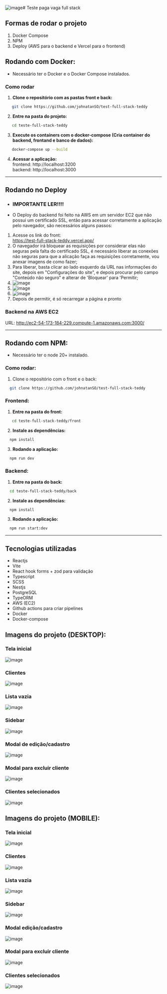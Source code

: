 ![image](https://github.com/user-attachments/assets/bd2c88f6-1462-4b30-a160-f3dc9de37ef1)# Teste paga vaga full stack

## Formas de rodar o projeto
  1. Docker Compose
  2. NPM
  3. Deploy (AWS para o backend e Vercel para o frontend)

## Rodando com Docker:
  - Necessário ter o Docker e o Docker Compose instalados.

  ### Como rodar

  1. **Clone o repositório com as pastas front e back:**
 ```bash
    git clone https://github.com/johnatanSO/test-full-stack-teddy
 ```

  2. **Entre na pasta do projeto:**
 ```bash
    cd teste-full-stack-teddy
 ````

  3. **Execute os containers com o docker-compose (Cria container do backend, frontand e banco de dados):**
 ```bash
    docker-compose up --build
 ````

  4. **Acessar a aplicação:** <br>
    frontend: http://localhost:3200 <br>
    backend: http://localhost:3000

<hr/>

## Rodando no Deploy
  - ### IMPORTANTE LER!!!!
  - O Deploy do backend foi feito na AWS em um servidor EC2 que não possui um certificado SSL, então para acessar corretamente a aplicação pelo navegador, são necessários alguns passos:

  1. Acesse os link do front: <br>
  https://test-full-stack-teddy.vercel.app/
  2. O navegador irá bloquear as requisições por considerar elas não seguras pela falta do certificado SSL, é necessário liberar as conexões não seguras para que a alicação faça as requisições corretamente, vou anexar imagens de como fazer;
  3. Para liberar, basta clicar ao lado esquerdo da URL nas informações do site, depois em "Configurações do site", e depois procurar pelo campo "Conteúdo não seguro" e alterar de 'Bloquear' para 'Permitir;
  4. ![image](https://github.com/user-attachments/assets/9a445470-f616-4709-abe9-484f9429d2f7)
  5. ![image](https://github.com/user-attachments/assets/fad18903-dfa8-49c5-b7ad-d17b48fed114)
  6. ![image](https://github.com/user-attachments/assets/705a37c7-5ce0-4e28-b131-41258d2f9b62)
  7. Depois de permitir, é só recarregar a página e pronto


### Backend na AWS EC2
URL: http://ec2-54-173-184-229.compute-1.amazonaws.com:3000/


<hr/>


## Rodando com NPM:
  - Necessário ter o node 20+ instalado.

  ### Como rodar:
  1. Clone o repositório com o front e o back:
  ```bash
    git clone https://github.com/johnatanSO/test-full-stack-teddy
  ```
  
  ### Frontend:
  1. **Entre na pasta do front:**
  ```bash
     cd teste-full-stack-teddy/front
  ```
   
  2. **Instale as dependências:**
  ```bash
    npm install
  ```

  3. **Rodando a aplicação:**
  ```bash
    npm run dev
  ```
  
  ### Backend:
  1. **Entre na pasta do back:**
  ```bash
    cd teste-full-stack-teddy/back
  ```

  2. **Instale as dependências:**
  ```bash
    npm install
  ```

  3. **Rodando a aplicação:**
  ```bash
    npm run start:dev
  ```


<hr/>

## Tecnologias utilizadas
  - Reactjs
  - Vite
  - React hook forms + zod para validação
  - Typescript
  - SCSS
  - Nestjs
  - PostgreSQL
  - TypeORM
  - AWS (EC2)
  - Github actions para criar pipelines
  - Docker
  - Docker-compose

## Imagens do projeto (DESKTOP):

### Tela inicial
![image](https://github.com/user-attachments/assets/963b4c7c-d7f3-46c0-b424-06f0eb00d485)

### Clientes
![image](https://github.com/user-attachments/assets/3cacded0-2e99-486e-b560-18821dcb72cd)

### Lista vazia
![image](https://github.com/user-attachments/assets/c9a6789d-6e4f-4fb6-8184-f776ba680d72)

### Sidebar
![image](https://github.com/user-attachments/assets/cad8066e-25c8-4958-8bb5-f14a99956b3e)

### Modal de edição/cadastro
![image](https://github.com/user-attachments/assets/04cb29bc-ac29-40a6-97c0-9cbb9a9025c7)

### Modal para excluir cliente
![image](https://github.com/user-attachments/assets/a6752424-9e3a-4e4f-8d38-5ab1323945a7)

### Clientes selecionados
![image](https://github.com/user-attachments/assets/a69101b9-78f5-481f-b5b6-c514defae30d)


## Imagens do projeto (MOBILE):

### Tela inicial
![image](https://github.com/user-attachments/assets/0d14a493-598d-46c3-af99-b3fcaf5e3ed6)

### Clientes
![image](https://github.com/user-attachments/assets/4c7df5a8-81e4-4c24-b82a-2ace6cadf941)

### Lista vazia
![image](https://github.com/user-attachments/assets/ab28686e-17e7-4fce-84a8-e12931a4643f)

### Sidebar
![image](https://github.com/user-attachments/assets/a54e0f40-614c-48e0-b249-4ee835b87386)

### Modal edição/cadastro
![image](https://github.com/user-attachments/assets/50c1a2c0-18c7-47ef-abef-d7309d8a9413)

### Modal para excluir cliente
![image](https://github.com/user-attachments/assets/643fa648-6bac-4c03-acdf-00eae0af9f8a)

### Clientes selecionados
![image](https://github.com/user-attachments/assets/708d8d4b-9538-4a30-bf12-491c5e867037)
